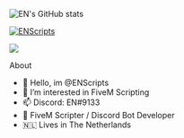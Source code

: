 ![EN's GitHub stats](https://github-readme-stats.vercel.app/api?username=ENScripts&show_icons=true&theme=dracula)

  <p align="left">
    <a href="https://discord.com/users/822065286109724743">
        <img title="ENScripts" sizes="100px 50px" alt="ENScripts" src="https://discord.c99.nl/widget/theme-2/822065286109724743.png"/>
    </a>
</p>

<!-- <center>
    [![Top Langs](https://github-readme-stats.vercel.app/api/top-langs/?username=ENScripts&layout=compact)](https://github.com/ENScripts/github-readme-stats)
</center> -->
<a href="https://github.com/ENScripts/github-readme-stats">
    <img align="center" src="https://github-readme-stats.vercel.app/api/top-langs/?username=ENScripts&layout=compact" />
  </a>

About 
- 👋 Hello, im @ENScripts
- 👀 I’m interested in FiveM Scripting
- 📫 Discord: EN#9133
- 👋 FiveM Scripter / Discord Bot Developer
- 🇳🇱 Lives in The Netherlands

